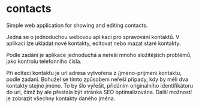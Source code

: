 # contacts
Simple web application for showing and editing contacts.

Jedná se o jednoduchou webovou aplikaci pro spravování kontaktů. 
V aplikaci lze ukládat nové kontakty, editovat nebo mazat staré kontakty.

Podle zadání je aplikace jednoduchá a neřeší mnoho složitějších problémů, jako kontrolu telefonního čísla.

Při editaci kontaktu je url adresa vytvořena z /jmeno-prijmeni kontaktu, podle zadaní. 
Bohužel se tímto způsobem neřeší případy, kdy by měli dva kontakty stejné jméno. 
To by šlo vyřešit, přidáním originalního identifikátoru do url, čímž by ale přestala být stránka SEO optimalizována. 
Další možností je zobrazit všechny kontakty daného jména.
